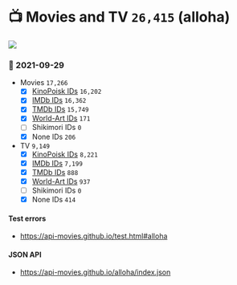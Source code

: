 # :tv: Movies and TV `26,415` (alloha)

<a href="https://API-Movies.github.io"><img src="https://API-Movies.github.io/banner.png?cache"></a>

### :date: 2021-09-29
- Movies `17,266`
  - [x] <a href="https://API-Movies.github.io/alloha/movie_kinopoisk_ids.json">KinoPoisk IDs</a> `16,202`
  - [x] <a href="https://API-Movies.github.io/alloha/movie_imdb_ids.json">IMDb IDs</a> `16,362`
  - [x] <a href="https://API-Movies.github.io/alloha/movie_tmdb_ids.json">TMDb IDs</a> `15,749`
  - [x] <a href="https://API-Movies.github.io/alloha/movie_world_art_ids.json">World-Art IDs</a> `171`
  - [ ] Shikimori IDs `0`
  - [x] None IDs `206`
- TV `9,149`
  - [x] <a href="https://API-Movies.github.io/alloha/tv_kinopoisk_ids.json">KinoPoisk IDs</a> `8,221`
  - [x] <a href="https://API-Movies.github.io/alloha/tv_imdb_ids.json">IMDb IDs</a> `7,199`
  - [x] <a href="https://API-Movies.github.io/alloha/tv_tmdb_ids.json">TMDb IDs</a> `888`
  - [x] <a href="https://API-Movies.github.io/alloha/tv_world_art_ids.json">World-Art IDs</a> `937`
  - [ ] Shikimori IDs `0`
  - [x] None IDs `414`
#### Test errors
- <a href='https://api-movies.github.io/test.html#alloha'>https://api-movies.github.io/test.html#alloha</a>
#### JSON API
- <a href='https://api-movies.github.io/alloha/index.json'>https://api-movies.github.io/alloha/index.json</a>
